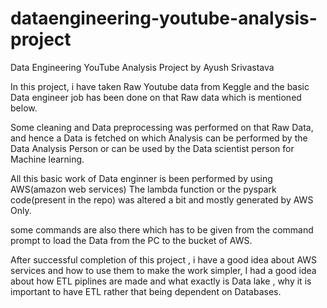 # dataengineering-youtube-analysis-project
Data Engineering YouTube Analysis Project by Ayush Srivastava

In this project, i have taken Raw Youtube data from Keggle 
and the basic Data engineer job has been done on that Raw data which is mentioned below.

Some cleaning and Data preprocessing was performed on that Raw Data, and hence a Data is fetched 
on which Analysis can be performed by the Data Analysis Person or can be used by the Data scientist 
person for Machine learning.

All this basic work of Data enginner is been performed by using AWS(amazon web services)
The lambda function or the pyspark code(present in the repo) was altered a bit and mostly generated by 
AWS Only.

some commands are also there which has to be given from the command prompt to load the Data from the PC 
to the bucket of AWS.

After successful completion of this project , i have a good idea about AWS services and how to use them
to make the work simpler, I had a good idea about how ETL piplines are made and what exactly is Data 
lake , why it is important to have ETL rather that being dependent on Databases.

